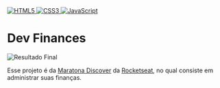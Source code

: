 <a href='https://github.com/SadS4ndWiCh'>
    <img alt="HTML5" src="https://img.shields.io/badge/html5%20-%23E34F26.svg?&style=for-the-badge&logo=html5&logoColor=white"/>
</a>
<a href='https://github.com/SadS4ndWiCh'>
    <img alt="CSS3" src="https://img.shields.io/badge/css3%20-%231572B6.svg?&style=for-the-badge&logo=css3&logoColor=white"/>
</a>
<a href='https://github.com/SadS4ndWiCh'>
    <img alt="JavaScript" src="https://img.shields.io/badge/javascript%20-%23323330.svg?&style=for-the-badge&logo=javascript&logoColor=%23F7DF1E"/>
</a>

# Dev Finances

![Resultado Final](https://i.gyazo.com/38cffd4047f5fc69772d7bfa64499393.png)

Esse projeto é da [Maratona Discover](https://maratonadiscover.rocketseat.com.br/maratona/aula-01) da [Rocketseat](https://github.com/Rocketseat), no qual consiste em administrar suas finanças.
